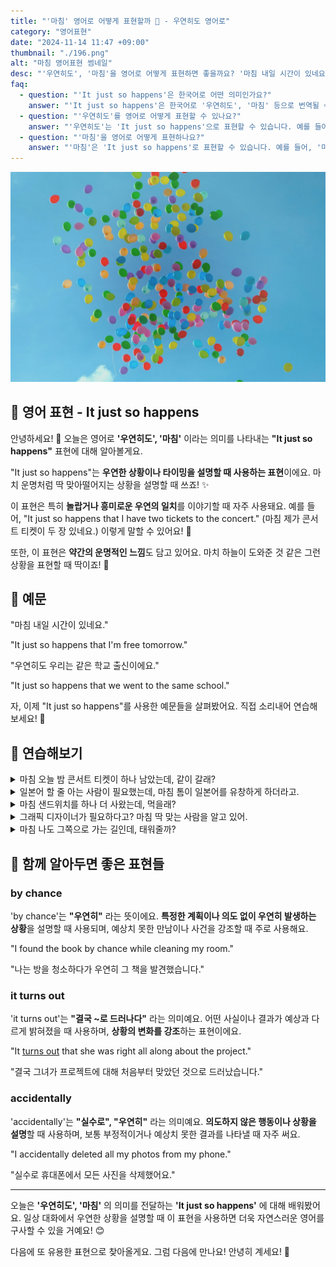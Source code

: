 ```yaml
---
title: "'마침' 영어로 어떻게 표현할까 🌈 - 우연히도 영어로"
category: "영어표현"
date: "2024-11-14 11:47 +09:00"
thumbnail: "./196.png"
alt: "마침 영어표현 썸네일"
desc: "'우연히도', '마침'을 영어로 어떻게 표현하면 좋을까요? '마침 내일 시간이 있네요.', '우연히도 우리는 같은 학교 출신이에요.' 등을 영어로 표현하는 법을 배워봅시다. 다양한 예문을 통해서 연습하고 본인의 표현으로 만들어 보세요."
faq:
  - question: "'It just so happens'은 한국어로 어떤 의미인가요?"
    answer: "'It just so happens'은 한국어로 '우연히도', '마침' 등으로 번역될 수 있습니다. 어떤 일이 우연히 일어났거나 특정 상황이 발생했음을 나타낼 때 사용합니다."
  - question: "'우연히도'를 영어로 어떻게 표현할 수 있나요?"
    answer: "'우연히도'는 'It just so happens'으로 표현할 수 있습니다. 예를 들어, '우연히 그렇게 되어서 그를 만났어'는 'It just so happens that I ran into him'으로 말할 수 있습니다."
  - question: "'마침'을 영어로 어떻게 표현하나요?"
    answer: "'마침'은 'It just so happens'로 표현할 수 있습니다. 예를 들어, '마침 내일 시간이 있네요'는 'It just so happens that I'm free tomorrow'로 말할 수 있습니다."
---
```


![하늘로 날아가는 풍선들](./196-1.jpg)

## 🌟 영어 표현 - It just so happens

안녕하세요! 👋 오늘은 영어로 **'우연히도', '마침'** 이라는 의미를 나타내는 **"It just so happens"** 표현에 대해 알아볼게요.

"It just so happens"는 **우연한 상황이나 타이밍을 설명할 때 사용하는 표현**이에요. 마치 운명처럼 딱 맞아떨어지는 상황을 설명할 때 쓰죠! ✨

이 표현은 특히 **놀랍거나 흥미로운 우연의 일치**를 이야기할 때 자주 사용돼요. 예를 들어, "It just so happens that I have two tickets to the concert." (마침 제가 콘서트 티켓이 두 장 있네요.) 이렇게 말할 수 있어요! 🎫

또한, 이 표현은 **약간의 운명적인 느낌**도 담고 있어요. 마치 하늘이 도와준 것 같은 그런 상황을 표현할 때 딱이죠! 🌟

<script async src="https://pagead2.googlesyndication.com/pagead/js/adsbygoogle.js?client=ca-pub-1465612013356152"
     crossorigin="anonymous"></script>
<!-- engple-horizontal-ad -->

<ins class="adsbygoogle"
     style="display:block"
     data-ad-client="ca-pub-1465612013356152"
     data-ad-slot="2106896038"
     data-ad-format="auto"
     data-full-width-responsive="true"></ins>

<script>
     (adsbygoogle = window.adsbygoogle || []).push({});
</script>

## 📖 예문

"마침 내일 시간이 있네요."

"It just so happens that I'm free tomorrow."

"우연히도 우리는 같은 학교 출신이에요."

"It just so happens that we went to the same school."

자, 이제 "It just so happens"를 사용한 예문들을 살펴봤어요. 직접 소리내어 연습해보세요! 🎯

## 💬 연습해보기

<details>
<summary>마침 오늘 밤 콘서트 티켓이 하나 남았는데, 같이 갈래?</summary>
<span>It just so happens that I have an <a href="/blog/in-english/265.extra/">extra</a> ticket to the concert tonight. Want to come?</span>
</details>

<details>
<summary>일본어 할 줄 아는 사람이 필요했는데, 마침 톰이 일본어를 유창하게 하더라고.</summary>
<span>I needed someone who speaks Japanese, and it just so happens Tom is fluent.</span>
</details>

<details>
<summary>마침 샌드위치를 하나 더 사왔는데, 먹을래?</summary>
<span>It just so happens I bought an extra sandwich. Would you like it?</span>
</details>

<details>
<summary>그래픽 디자이너가 필요하다고? 마침 딱 맞는 사람을 알고 있어.</summary>
<span>You need a graphic designer? It just so happens I know someone perfect for the job.</span>
</details>

<details>
<summary>마침 나도 그쪽으로 가는 길인데, 태워줄까?</summary>
<span>It just so happens that I'm heading that way myself. Need a ride?</span>
</details>

## 🤝 함께 알아두면 좋은 표현들

### by chance

'by chance'는 **"우연히"** 라는 뜻이에요. **특정한 계획이나 의도 없이 우연히 발생하는 상황**을 설명할 때 사용되며, 예상치 못한 만남이나 사건을 강조할 때 주로 사용해요.

"I found the book by chance while cleaning my room."

"나는 방을 청소하다가 우연히 그 책을 발견했습니다."

### it turns out

'it turns out'는 **"결국 ~로 드러나다"** 라는 의미예요. 어떤 사실이나 결과가 예상과 다르게 밝혀졌을 때 사용하며, **상황의 변화를 강조**하는 표현이에요.

"It [turns out](/blog/vocab-1/038.turn-out/) that she was right all along about the project."

"결국 그녀가 프로젝트에 대해 처음부터 맞았던 것으로 드러났습니다."

### accidentally

'accidentally'는 **"실수로", "우연히"** 라는 의미예요. **의도하지 않은 행동이나 상황을 설명**할 때 사용하며, 보통 부정적이거나 예상치 못한 결과를 나타낼 때 자주 써요.

"I accidentally deleted all my photos from my phone."

"실수로 휴대폰에서 모든 사진을 삭제했어요."

---

오늘은 **'우연히도', '마침'** 의 의미를 전달하는 **'It just so happens'** 에 대해 배워봤어요. 일상 대화에서 우연한 상황을 설명할 때 이 표현을 사용하면 더욱 자연스러운 영어를 구사할 수 있을 거예요! 😊

다음에 또 유용한 표현으로 찾아올게요. 그럼 다음에 만나요! 안녕히 계세요! 👋
